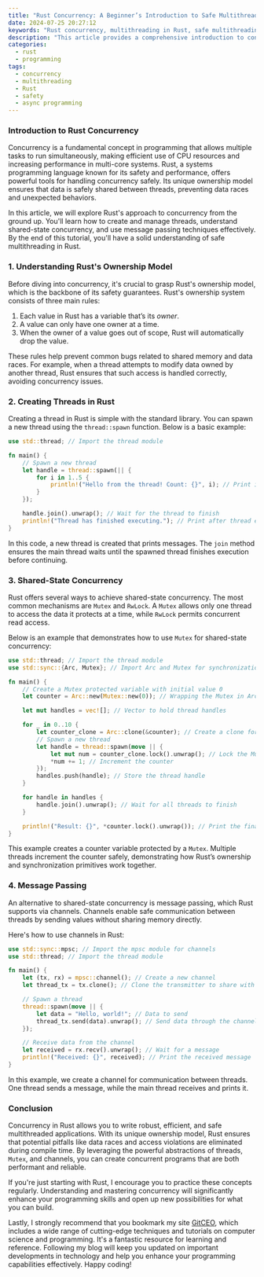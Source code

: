 ```yaml
---
title: "Rust Concurrency: A Beginner’s Introduction to Safe Multithreading"
date: 2024-07-25 20:27:12
keywords: "Rust concurrency, multithreading in Rust, safe multithreading, Rust programming, Rust async, Rust thread management"
description: "This article provides a comprehensive introduction to concurrency in Rust, focusing on safe multithreading practices. It covers the principles of Rust's ownership model, how to create threads using the standard library, shared-state concurrency, message passing, and practical examples. The tutorial is aimed at beginners looking to understand how to implement concurrent programming in Rust. Readers will learn about common pitfalls, best practices, and the advantages of Rust's concurrency model, making it a valuable resource for new Rust developers eager to explore safe multithreading techniques. By the end, you will gain a solid understanding of how to write concurrent applications in Rust, ensuring safety and performance benchmarks are met."
categories:
  - rust
  - programming
tags:
  - concurrency
  - multithreading
  - Rust
  - safety
  - async programming
---
```


### Introduction to Rust Concurrency

Concurrency is a fundamental concept in programming that allows multiple tasks to run simultaneously, making efficient use of CPU resources and increasing performance in multi-core systems. Rust, a systems programming language known for its safety and performance, offers powerful tools for handling concurrency safely. Its unique ownership model ensures that data is safely shared between threads, preventing data races and unexpected behaviors.

In this article, we will explore Rust's approach to concurrency from the ground up. You'll learn how to create and manage threads, understand shared-state concurrency, and use message passing techniques effectively. By the end of this tutorial, you'll have a solid understanding of safe multithreading in Rust.

<!-- more -->

### 1. Understanding Rust's Ownership Model

Before diving into concurrency, it's crucial to grasp Rust's ownership model, which is the backbone of its safety guarantees. Rust's ownership system consists of three main rules:

1. Each value in Rust has a variable that’s its *owner*.
2. A value can only have one owner at a time.
3. When the owner of a value goes out of scope, Rust will automatically drop the value.

These rules help prevent common bugs related to shared memory and data races. For example, when a thread attempts to modify data owned by another thread, Rust ensures that such access is handled correctly, avoiding concurrency issues.

### 2. Creating Threads in Rust

Creating a thread in Rust is simple with the standard library. You can spawn a new thread using the `thread::spawn` function. Below is a basic example:

```rust
use std::thread; // Import the thread module

fn main() {
    // Spawn a new thread
    let handle = thread::spawn(|| {
        for i in 1..5 {
            println!("Hello from the thread! Count: {}", i); // Print in the spawned thread
        }
    });

    handle.join().unwrap(); // Wait for the thread to finish
    println!("Thread has finished executing."); // Print after thread execution
}
```

In this code, a new thread is created that prints messages. The `join` method ensures the main thread waits until the spawned thread finishes execution before continuing.

### 3. Shared-State Concurrency

Rust offers several ways to achieve shared-state concurrency. The most common mechanisms are `Mutex` and `RwLock`. A `Mutex` allows only one thread to access the data it protects at a time, while `RwLock` permits concurrent read access.

Below is an example that demonstrates how to use `Mutex` for shared-state concurrency:

```rust
use std::thread; // Import the thread module
use std::sync::{Arc, Mutex}; // Import Arc and Mutex for synchronization

fn main() {
    // Create a Mutex protected variable with initial value 0
    let counter = Arc::new(Mutex::new(0)); // Wrapping the Mutex in Arc for shared ownership

    let mut handles = vec![]; // Vector to hold thread handles

    for _ in 0..10 {
        let counter_clone = Arc::clone(&counter); // Create a clone for each thread
        // Spawn a new thread
        let handle = thread::spawn(move || {
            let mut num = counter_clone.lock().unwrap(); // Lock the Mutex for access
            *num += 1; // Increment the counter
        });
        handles.push(handle); // Store the thread handle
    }

    for handle in handles {
        handle.join().unwrap(); // Wait for all threads to finish
    }

    println!("Result: {}", *counter.lock().unwrap()); // Print the final value of the counter
}
```

This example creates a counter variable protected by a `Mutex`. Multiple threads increment the counter safely, demonstrating how Rust’s ownership and synchronization primitives work together.

### 4. Message Passing

An alternative to shared-state concurrency is message passing, which Rust supports via channels. Channels enable safe communication between threads by sending values without sharing memory directly.

Here's how to use channels in Rust:

```rust
use std::sync::mpsc; // Import the mpsc module for channels
use std::thread; // Import the thread module

fn main() {
    let (tx, rx) = mpsc::channel(); // Create a new channel
    let thread_tx = tx.clone(); // Clone the transmitter to share with another thread

    // Spawn a thread
    thread::spawn(move || {
        let data = "Hello, world!"; // Data to send
        thread_tx.send(data).unwrap(); // Send data through the channel
    });

    // Receive data from the channel
    let received = rx.recv().unwrap(); // Wait for a message
    println!("Received: {}", received); // Print the received message
}
```

In this example, we create a channel for communication between threads. One thread sends a message, while the main thread receives and prints it.

### Conclusion

Concurrency in Rust allows you to write robust, efficient, and safe multithreaded applications. With its unique ownership model, Rust ensures that potential pitfalls like data races and access violations are eliminated during compile time. By leveraging the powerful abstractions of threads, `Mutex`, and channels, you can create concurrent programs that are both performant and reliable.

If you're just starting with Rust, I encourage you to practice these concepts regularly. Understanding and mastering concurrency will significantly enhance your programming skills and open up new possibilities for what you can build.

Lastly, I strongly recommend that you bookmark my site [GitCEO](https://gitceo.com), which includes a wide range of cutting-edge techniques and tutorials on computer science and programming. It's a fantastic resource for learning and reference. Following my blog will keep you updated on important developments in technology and help you enhance your programming capabilities effectively. Happy coding!
